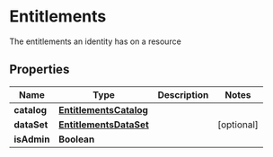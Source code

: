 

# Entitlements

The entitlements an identity has on a resource

## Properties

| Name | Type | Description | Notes |
|------------ | ------------- | ------------- | -------------|
|**catalog** | [**EntitlementsCatalog**](EntitlementsCatalog.md) |  |  |
|**dataSet** | [**EntitlementsDataSet**](EntitlementsDataSet.md) |  |  [optional] |
|**isAdmin** | **Boolean** |  |  |



